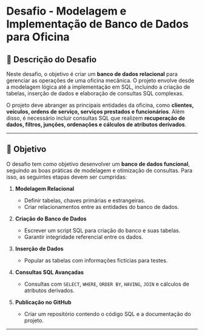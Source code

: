 
# Desafio - Modelagem e Implementação de Banco de Dados para Oficina

## 📌 Descrição do Desafio

Neste desafio, o objetivo é criar um **banco de dados relacional** para gerenciar as operações de uma oficina mecânica. O projeto envolve desde a modelagem lógica até a implementação em SQL, incluindo a criação de tabelas, inserção de dados e elaboração de consultas SQL complexas.

O projeto deve abranger as principais entidades da oficina, como **clientes, veículos, ordens de serviço, serviços prestados e funcionários**. Além disso, é necessário incluir consultas SQL que realizem **recuperação de dados, filtros, junções, ordenações e cálculos de atributos derivados**.

---

## 🎯 Objetivo

O desafio tem como objetivo desenvolver um **banco de dados funcional**, seguindo as boas práticas de modelagem e otimização de consultas. Para isso, as seguintes etapas devem ser cumpridas:

1. **Modelagem Relacional**  
   - Definir tabelas, chaves primárias e estrangeiras.  
   - Criar relacionamentos entre as entidades do banco de dados.  

2. **Criação do Banco de Dados**  
   - Escrever um script SQL para criação do banco e suas tabelas.  
   - Garantir integridade referencial entre os dados.  

3. **Inserção de Dados**  
   - Popular as tabelas com informações fictícias para testes.  

4. **Consultas SQL Avançadas**  
   - Consultas com `SELECT`, `WHERE`, `ORDER BY`, `HAVING`, `JOIN` e cálculos de atributos derivados.  

5. **Publicação no GitHub**  
   - Criar um repositório contendo o código SQL e a documentação do projeto.  

---
